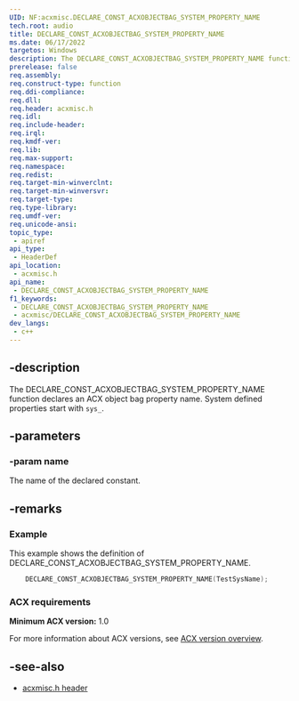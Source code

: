 ```yaml
---
UID: NF:acxmisc.DECLARE_CONST_ACXOBJECTBAG_SYSTEM_PROPERTY_NAME
tech.root: audio
title: DECLARE_CONST_ACXOBJECTBAG_SYSTEM_PROPERTY_NAME
ms.date: 06/17/2022
targetos: Windows
description: The DECLARE_CONST_ACXOBJECTBAG_SYSTEM_PROPERTY_NAME function declares an ACX object bag property name. System defined properties start with "sys_".
prerelease: false
req.assembly: 
req.construct-type: function
req.ddi-compliance: 
req.dll: 
req.header: acxmisc.h
req.idl: 
req.include-header: 
req.irql: 
req.kmdf-ver: 
req.lib: 
req.max-support: 
req.namespace: 
req.redist: 
req.target-min-winverclnt: 
req.target-min-winversvr: 
req.target-type: 
req.type-library: 
req.umdf-ver: 
req.unicode-ansi: 
topic_type:
 - apiref
api_type:
 - HeaderDef
api_location:
 - acxmisc.h
api_name:
 - DECLARE_CONST_ACXOBJECTBAG_SYSTEM_PROPERTY_NAME
f1_keywords:
 - DECLARE_CONST_ACXOBJECTBAG_SYSTEM_PROPERTY_NAME
 - acxmisc/DECLARE_CONST_ACXOBJECTBAG_SYSTEM_PROPERTY_NAME
dev_langs:
 - c++
---
```


## -description

The DECLARE_CONST_ACXOBJECTBAG_SYSTEM_PROPERTY_NAME function declares an ACX object bag property name. System defined properties start with `sys_`.

## -parameters

### -param name

The name of the declared constant.

## -remarks

### Example

This example shows the definition of DECLARE_CONST_ACXOBJECTBAG_SYSTEM_PROPERTY_NAME.

```cpp
	DECLARE_CONST_ACXOBJECTBAG_SYSTEM_PROPERTY_NAME(TestSysName);
```

### ACX requirements

**Minimum ACX version:** 1.0

For more information about ACX versions, see [ACX version overview](/windows-hardware/drivers/audio/acx-version-overview).

## -see-also

- [acxmisc.h header](index.md)
